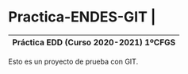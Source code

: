 # Practica-ENDES-GIT                  |
Práctica EDD (Curso 2020-2021) 1ºCFGS |
--------------------------------------|

Esto es un proyecto de prueba con GIT.
